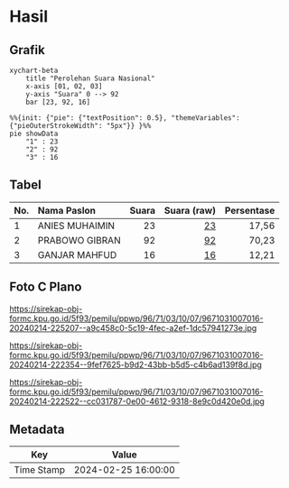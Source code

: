 # Hasil

## Grafik

```mermaid
xychart-beta
    title "Perolehan Suara Nasional"
    x-axis [01, 02, 03]
    y-axis "Suara" 0 --> 92
    bar [23, 92, 16]
```

```mermaid
%%{init: {"pie": {"textPosition": 0.5}, "themeVariables": {"pieOuterStrokeWidth": "5px"}} }%%
pie showData
    "1" : 23
    "2" : 92
    "3" : 16
```

## Tabel

| No. | Nama Paslon    | Suara | Suara (raw) | Persentase |
|:--- |:-------------- | -----:| -----------:| ----------:|
| 1   | ANIES MUHAIMIN | 23    | [23][p-1]   | 17,56      |
| 2   | PRABOWO GIBRAN | 92    | [92][p-2]   | 70,23      |
| 3   | GANJAR MAHFUD  | 16    | [16][p-3]   | 12,21      |


[p-1]: https://github.com/gigit-pemilu/pemilu-2024/blob/main/pilpres/hitung-suara/sub/96-papua-barat-daya/sub/71-kota-sorong/sub/03-sorong-barat/sub/1007-pal-putih/sub/016-tps/sub/paslon-1.txt
[p-2]: https://github.com/gigit-pemilu/pemilu-2024/blob/main/pilpres/hitung-suara/sub/96-papua-barat-daya/sub/71-kota-sorong/sub/03-sorong-barat/sub/1007-pal-putih/sub/016-tps/sub/paslon-2.txt
[p-3]: https://github.com/gigit-pemilu/pemilu-2024/blob/main/pilpres/hitung-suara/sub/96-papua-barat-daya/sub/71-kota-sorong/sub/03-sorong-barat/sub/1007-pal-putih/sub/016-tps/sub/paslon-3.txt

## Foto C Plano

https://sirekap-obj-formc.kpu.go.id/5f93/pemilu/ppwp/96/71/03/10/07/9671031007016-20240214-225207--a9c458c0-5c19-4fec-a2ef-1dc57941273e.jpg

https://sirekap-obj-formc.kpu.go.id/5f93/pemilu/ppwp/96/71/03/10/07/9671031007016-20240214-222354--9fef7625-b9d2-43bb-b5d5-c4b6ad139f8d.jpg

https://sirekap-obj-formc.kpu.go.id/5f93/pemilu/ppwp/96/71/03/10/07/9671031007016-20240214-222522--cc031787-0e00-4612-9318-8e9c0d420e0d.jpg


## Metadata

| Key        | Value               |
| ---------- | ------------------- |
| Time Stamp | 2024-02-25 16:00:00 |



